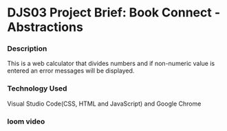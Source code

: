 # DJS03 Project Brief: Book Connect - Abstractions

### Description 
This is a web calculator that divides numbers and if non-numeric value is entered an error messages will be displayed. 
### Technology Used
Visual Studio Code(CSS, HTML and JavaScript) and Google Chrome 
### loom video 
